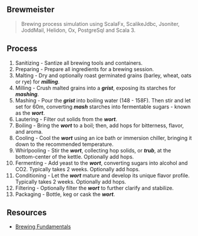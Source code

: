 Brewmeister
-----------
>Brewing process simulation using ScalaFx, ScalikeJdbc, Jsoniter, JoddMail, Helidon, Ox, PostgreSql and Scala 3.

Process
-------
1. Sanitizing - Santize all brewing tools and containers.
2. Preparing - Prepare all ingredients for a brewing session.
3. Malting - Dry and optionally roast germinated grains (barley, wheat, oats or rye) for ***milling***.
4. Milling - Crush malted grains into a ***grist***, exposing its starches for ***mashing***.
5. Mashing - Pour the ***grist*** into boiling water (148 - 158F). Then stir and let set for 60m, converting ***mash*** starches into fermentable sugars - known as the ***wort***.
6. Lautering - Filter out solids from the ***wort***.
7. Boiling - Bring the ***wort*** to a boil; then, add hops for bitterness, flavor, and aroma.
8. Cooling - Cool the ***wort*** using an ice bath or immersion chiller, bringing it down to the recommended temperature.
9. Whirlpooling - Stir the ***wort***, collecting hop solids, or ***trub***, at the bottom-center of the kettle. Optionally add hops.
10. Fermenting - Add yeast to the ***wort***, converting sugars into alcohol and CO2. Typically takes 2 weeks. Optionally add hops.
11. Conditioning - Let the ***wort*** mature and develop its unique flavor profile. Typically takes 2 weeks. Optionally add hops.
12. Filtering - Optionally filter the ***wort*** to further clarify and stabilize.
13. Packaging - Bottle, keg or cask the ***wort***.

Resources
---------
* [Brewing Fundamentals](https://beerconnoisseur.com/articles/beer-101-fundamental-steps-brewing)
